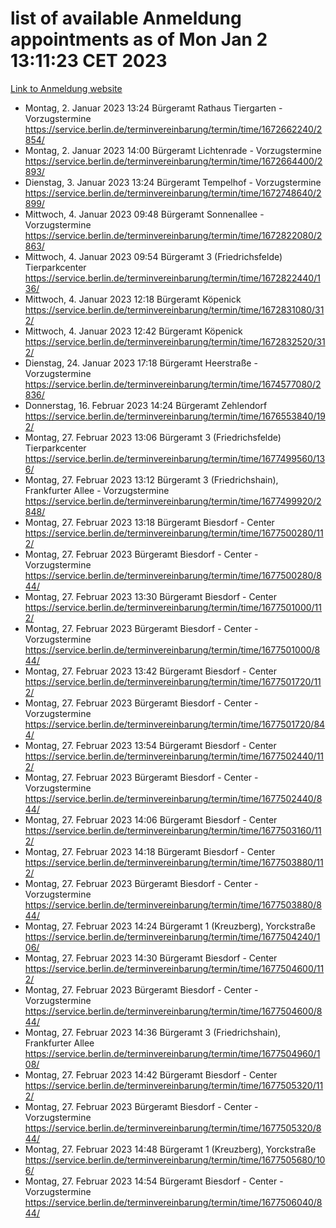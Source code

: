 # list of available Anmeldung appointments as of Mon Jan  2 13:11:23 CET 2023
[Link to Anmeldung website](https://service.berlin.de/terminvereinbarung/termin/tag.php?termin=0&anliegen[]=120686&dienstleisterlist=122210,122217,327316,122219,327312,122227,327314,122231,327346,122243,327348,122252,329742,122260,329745,122262,329748,122254,329751,122271,327278,122273,327274,122277,327276,330436,122280,327294,122282,327290,122284,327292,327539,122291,327270,122285,327266,122286,327264,122296,327268,150230,329760,122301,327282,122297,327286,122294,327284,122312,329763,122314,329775,122304,327330,122311,327334,122309,327332,122281,327352,122279,329772,122276,327324,122274,327326,122267,329766,122246,327318,122251,327320,122257,327322,122208,327298,122226,327300,121362,121364&herkunft=http%3A%2F%2Fservice.berlin.de%2Fdienstleistung%2F120686%2F)
- Montag, 2. Januar 2023 13:24 Bürgeramt Rathaus Tiergarten - Vorzugstermine https://service.berlin.de/terminvereinbarung/termin/time/1672662240/2854/
- Montag, 2. Januar 2023 14:00 Bürgeramt Lichtenrade - Vorzugstermine https://service.berlin.de/terminvereinbarung/termin/time/1672664400/2893/
- Dienstag, 3. Januar 2023 13:24 Bürgeramt Tempelhof - Vorzugstermine https://service.berlin.de/terminvereinbarung/termin/time/1672748640/2899/
- Mittwoch, 4. Januar 2023 09:48 Bürgeramt Sonnenallee - Vorzugstermine https://service.berlin.de/terminvereinbarung/termin/time/1672822080/2863/
- Mittwoch, 4. Januar 2023 09:54 Bürgeramt 3 (Friedrichsfelde) Tierparkcenter https://service.berlin.de/terminvereinbarung/termin/time/1672822440/136/
- Mittwoch, 4. Januar 2023 12:18 Bürgeramt Köpenick https://service.berlin.de/terminvereinbarung/termin/time/1672831080/312/
- Mittwoch, 4. Januar 2023 12:42 Bürgeramt Köpenick https://service.berlin.de/terminvereinbarung/termin/time/1672832520/312/
- Dienstag, 24. Januar 2023 17:18 Bürgeramt Heerstraße - Vorzugstermine https://service.berlin.de/terminvereinbarung/termin/time/1674577080/2836/
- Donnerstag, 16. Februar 2023 14:24 Bürgeramt Zehlendorf https://service.berlin.de/terminvereinbarung/termin/time/1676553840/192/
- Montag, 27. Februar 2023 13:06 Bürgeramt 3 (Friedrichsfelde) Tierparkcenter https://service.berlin.de/terminvereinbarung/termin/time/1677499560/136/
- Montag, 27. Februar 2023 13:12 Bürgeramt 3 (Friedrichshain), Frankfurter Allee - Vorzugstermine https://service.berlin.de/terminvereinbarung/termin/time/1677499920/2848/
- Montag, 27. Februar 2023 13:18 Bürgeramt Biesdorf - Center https://service.berlin.de/terminvereinbarung/termin/time/1677500280/112/
- Montag, 27. Februar 2023  Bürgeramt Biesdorf - Center - Vorzugstermine https://service.berlin.de/terminvereinbarung/termin/time/1677500280/844/
- Montag, 27. Februar 2023 13:30 Bürgeramt Biesdorf - Center https://service.berlin.de/terminvereinbarung/termin/time/1677501000/112/
- Montag, 27. Februar 2023  Bürgeramt Biesdorf - Center - Vorzugstermine https://service.berlin.de/terminvereinbarung/termin/time/1677501000/844/
- Montag, 27. Februar 2023 13:42 Bürgeramt Biesdorf - Center https://service.berlin.de/terminvereinbarung/termin/time/1677501720/112/
- Montag, 27. Februar 2023  Bürgeramt Biesdorf - Center - Vorzugstermine https://service.berlin.de/terminvereinbarung/termin/time/1677501720/844/
- Montag, 27. Februar 2023 13:54 Bürgeramt Biesdorf - Center https://service.berlin.de/terminvereinbarung/termin/time/1677502440/112/
- Montag, 27. Februar 2023  Bürgeramt Biesdorf - Center - Vorzugstermine https://service.berlin.de/terminvereinbarung/termin/time/1677502440/844/
- Montag, 27. Februar 2023 14:06 Bürgeramt Biesdorf - Center https://service.berlin.de/terminvereinbarung/termin/time/1677503160/112/
- Montag, 27. Februar 2023 14:18 Bürgeramt Biesdorf - Center https://service.berlin.de/terminvereinbarung/termin/time/1677503880/112/
- Montag, 27. Februar 2023  Bürgeramt Biesdorf - Center - Vorzugstermine https://service.berlin.de/terminvereinbarung/termin/time/1677503880/844/
- Montag, 27. Februar 2023 14:24 Bürgeramt 1 (Kreuzberg), Yorckstraße https://service.berlin.de/terminvereinbarung/termin/time/1677504240/106/
- Montag, 27. Februar 2023 14:30 Bürgeramt Biesdorf - Center https://service.berlin.de/terminvereinbarung/termin/time/1677504600/112/
- Montag, 27. Februar 2023  Bürgeramt Biesdorf - Center - Vorzugstermine https://service.berlin.de/terminvereinbarung/termin/time/1677504600/844/
- Montag, 27. Februar 2023 14:36 Bürgeramt 3 (Friedrichshain), Frankfurter Allee https://service.berlin.de/terminvereinbarung/termin/time/1677504960/108/
- Montag, 27. Februar 2023 14:42 Bürgeramt Biesdorf - Center https://service.berlin.de/terminvereinbarung/termin/time/1677505320/112/
- Montag, 27. Februar 2023  Bürgeramt Biesdorf - Center - Vorzugstermine https://service.berlin.de/terminvereinbarung/termin/time/1677505320/844/
- Montag, 27. Februar 2023 14:48 Bürgeramt 1 (Kreuzberg), Yorckstraße https://service.berlin.de/terminvereinbarung/termin/time/1677505680/106/
- Montag, 27. Februar 2023 14:54 Bürgeramt Biesdorf - Center - Vorzugstermine https://service.berlin.de/terminvereinbarung/termin/time/1677506040/844/
